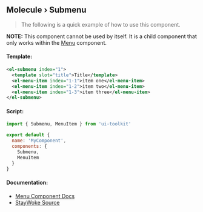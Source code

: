 Molecule › Submenu
---

> The following is a quick example of how to use this component.

**NOTE:** This component cannot be used by itself.  It is a child component that only works within the [Menu](https://github.com/staywoke/ui-toolkit/tree/master/src/components/molecules/menu) component.


#### Template:

```xml
<el-submenu index="1">
  <template slot="title">Title</template>
  <el-menu-item index="1-1">item one</el-menu-item>
  <el-menu-item index="1-2">item two</el-menu-item>
  <el-menu-item index="1-3">item three</el-menu-item>
</el-submenu>
```


#### Script:

```js
import { Submenu, MenuItem } from 'ui-toolkit'

export default {
  name: 'MyComponent',
  components: {
    Submenu,
    MenuItem
  }
}
```


#### Documentation:

* [Menu Component Docs](http://element.eleme.io/#/en-US/component/menu)
* [StayWoke Source](https://github.com/staywoke/ui-toolkit/tree/master/src/components/molecules/submenu)
